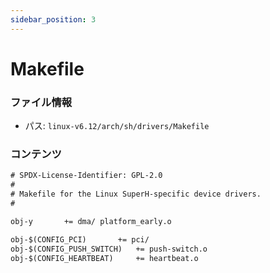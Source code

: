 ```yaml
---
sidebar_position: 3
---
```

# Makefile

### ファイル情報

- パス: `linux-v6.12/arch/sh/drivers/Makefile`

### コンテンツ

```txt
# SPDX-License-Identifier: GPL-2.0
#
# Makefile for the Linux SuperH-specific device drivers.
#

obj-y		+= dma/ platform_early.o

obj-$(CONFIG_PCI)		+= pci/
obj-$(CONFIG_PUSH_SWITCH)	+= push-switch.o
obj-$(CONFIG_HEARTBEAT)		+= heartbeat.o

```
